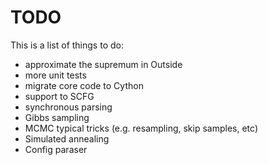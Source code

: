 # TODO

This is a list of things to do:

* approximate the supremum in Outside
* more unit tests
* migrate core code to Cython
* support to SCFG
* synchronous parsing
* Gibbs sampling
* MCMC typical tricks (e.g. resampling, skip samples, etc)
* Simulated annealing 
* Config paraser

